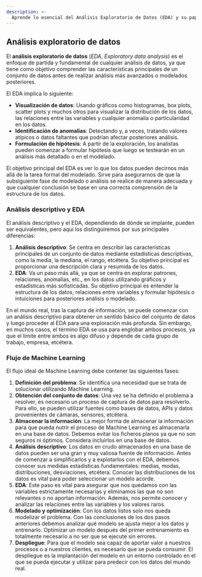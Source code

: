 ```yaml
---
description: >-
  Aprende lo esencial del Análisis Exploratorio de Datos (EDA) y su papel en el Machine Learning. ¡Descubre cómo visualizar datos e identificar patrones!
---
```

## Análisis exploratorio de datos

El **análisis exploratorio de datos** (*EDA*, *Exploratory data analysis*) es el enfoque de partida y fundamental de cualquier análisis de datos, ya que tiene como objetivo comprender las características principales de un conjunto de datos antes de realizar análisis más avanzados o modelados posteriores.

El EDA implica lo siguiente:

- **Visualización de datos**: Usando gráficos como histogramas, box plots, scatter plots y muchos otros para visualizar la distribución de los datos, las relaciones entre las variables y cualquier anomalía o particularidad en los datos.
- **Identificación de anomalías**: Detectando y, a veces, tratando valores atípicos o datos faltantes que podrían afectar posteriores análisis.
- **Formulación de hipótesis**: A partir de la exploración, los analistas pueden comenzar a formular hipótesis que luego se testearán en un análisis más detallado o en el modelado.

El objetivo principal del EDA es ver lo que los datos pueden decirnos más allá de la tarea formal del modelado. Sirve para asegurarnos de que la subsiguiente fase de modelado o análisis se realice de manera adecuada y que cualquier conclusión se base en una correcta comprensión de la estructura de los datos.

### Análisis descriptivo y EDA

El análisis descriptivo y el EDA, dependiendo de dónde se implante, pueden ser equivalentes, pero aquí los distinguiremos por sus principales diferencias:

1. **Análisis descriptivo**: Se centra en describir las características principales de un conjunto de datos mediante estadísticas descriptivas, como la media, la mediana, el rango, etcétera. Su objetivo principal es proporcionar una descripción clara y resumida de los datos.
2. **EDA**: Va un paso más allá, ya que se centra en explorar patrones, relaciones, anomalías, etc., en los datos utilizando gráficos y estadísticas más sofisticadas. Su objetivo principal es entender la estructura de los datos, relaciones entre variables y formular hipótesis o intuiciones para posteriores análisis o modelado.

En el mundo real, tras la captura de información, se puede comenzar con un análisis descriptivo para obtener un sentido básico del conjunto de datos y luego proceder al EDA para una exploración más profunda. Sin embargo, en muchos casos, el término EDA se usa para englobar ambos procesos, ya que el límite entre ambos es algo difuso y depende de cada grupo de trabajo, empresa, etcétera.

### Flujo de Machine Learning

El flujo ideal de Machine Learning debe contener las siguientes fases:

1. **Definición del problema**: Se identifica una necesidad que se trata de solucionar utilizando Machine Learning.
2. **Obtención del conjunto de datos**: Una vez se ha definido el problema a resolver, es necesario un proceso de captura de datos para resolverlo. Para ello, se pueden utilizar fuentes como bases de datos, APIs y datos provenientes de cámaras, sensores, etcétera.
3. **Almacenar la información**: La mejor forma de almacenar la información para que pueda nutrir el proceso de Machine Learning es almacenarla en una base de datos. Debemos evitar los ficheros planos ya que no son seguros ni óptimos. Considera incluirlos en una base de datos.
4. **Análisis descriptivo**: Los datos en crudo almacenados en una base de datos pueden ser una gran y muy valiosa fuente de información. Antes de comenzar a simplificarlos y a explotarlos con el EDA, debemos conocer sus medidas estadísticas fundamentales: medias, modas, distribuciones, desviaciones, etcétera. Conocer las distribuciones de los datos es vital para poder seleccionar un modelo acorde.
5. **EDA**: Este paso es vital para asegurar que nos quedamos con las variables estrictamente necesarias y eliminamos las que no son relevantes o no aportan información. Además, nos permite conocer y analizar las relaciones entre las variables y los valores raros.
6. **Modelado y optimización**: Con los datos listos solo nos queda modelizar el problema. Con las conclusiones de los dos pasos anteriores debemos analizar qué modelo se ajusta mejor a los datos y entrenarlo. Optimizar un modelo después del primer entrenamiento es totalmente necesario a no ser que se ejecute sin errores.
7. **Despliegue**: Para que el modelo sea capaz de aportar valor a nuestros procesos o a nuestros clientes, es necesario que se pueda consumir. El despliegue es la implantación del modelo en un entorno controlado en el que se pueda ejecutar y utilizar para predecir con los datos del mundo real.
